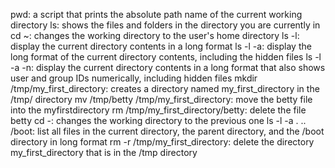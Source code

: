 pwd: a script that prints the absolute path name of the current working directory
ls: shows the files and folders in the directory you are currently in
cd ~: changes the working directory to the user's home directory
ls -l: display the current directory contents in a long format
ls -l -a: display the long format of the current directory contents, including the hidden files
ls -l -a -n: display the current directory contents in a long format that also shows user and group IDs numerically, including hidden files
mkdir /tmp/my_first_directory: creates a directory named my_first_directory in the /tmp/ directory
mv /tmp/betty /tmp/my_first_directory: move the betty file into the myfirstdirectory
rm /tmp/my_first_directory/betty: delete the file betty
cd -: changes the working directory to the previous one
ls -l -a . .. /boot: list all files in the current directory, the parent directory, and the /boot directory in long format
rm -r /tmp/my_first_directory: delete the directory my_first_directory that is in the /tmp directory
